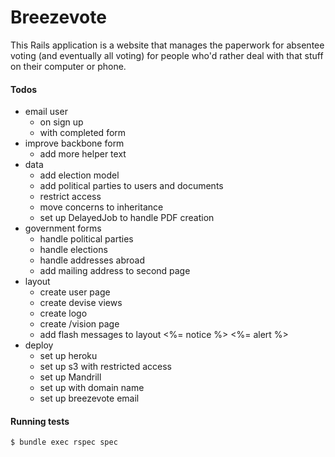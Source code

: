 Breezevote
==========

This Rails application is a website that manages the paperwork for absentee voting (and eventually all voting) for people who'd rather deal with that stuff on their computer or phone.

#### Todos ####

- email user
  - on sign up
  - with completed form
- improve backbone form
  - add more helper text
- data
  - add election model
  * add political parties to users and documents
  * restrict access
  - move concerns to inheritance
  - set up DelayedJob to handle PDF creation
- government forms
  - handle political parties
  - handle elections
  * handle addresses abroad
  - add mailing address to second page
- layout
  - create user page
  * create devise views
  - create logo
  * create /vision page
  - add flash messages to layout <%= notice %> <%= alert %>
- deploy
  * set up heroku
  * set up s3 with restricted access
  - set up Mandrill
  - set up with domain name
  - set up breezevote email

#### Running tests ####

```sh
$ bundle exec rspec spec
```